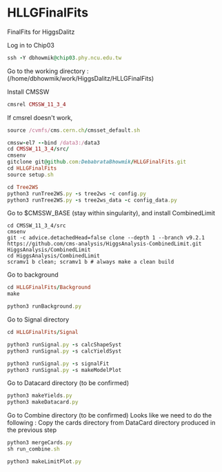 # HLLGFinalFits
FinalFits for HiggsDalitz


Log in to Chip03 
```ruby
ssh -Y dbhowmik@chip03.phy.ncu.edu.tw
```

Go to the working directory : (/home/dbhowmik/work/HiggsDalitz/HLLGFinalFits)

Install CMSSW

```ruby
cmsrel CMSSW_11_3_4
```

If cmsrel doesn't work, 

```ruby
source /cvmfs/cms.cern.ch/cmsset_default.sh
```
```ruby
cmssw-el7 --bind /data3:/data3
cd CMSSW_11_3_4/src/
cmsenv 
gitclone git@github.com:DebabrataBhowmik/HLLGFinalFits.git
cd HLLGFinalFits
source setup.sh

cd Tree2WS
python3 runTree2WS.py -s tree2ws -c config.py
python3 runTree2WS.py -s tree2ws_data -c config_data.py 
```
Go to $CMSSW_BASE (stay within singularity), and install CombinedLimit

```
cd CMSSW_11_3_4/src
cmsenv
git -c advice.detachedHead=false clone --depth 1 --branch v9.2.1 https://github.com/cms-analysis/HiggsAnalysis-CombinedLimit.git HiggsAnalysis/CombinedLimit
cd HiggsAnalysis/CombinedLimit
scramv1 b clean; scramv1 b # always make a clean build
```
Go to background
```ruby
cd HLLGFinalFits/Background
make
```
```ruby
python3 runBackground.py
```
Go to Signal directory
```ruby
cd HLLGFinalFits/Signal

python3 runSignal.py -s calcShapeSyst
python3 runSignal.py -s calcYieldSyst

python3 runSignal.py -s signalFit
python3 runSignal.py -s makeModelPlot
```
Go to Datacard directory (to be confirmed)
```ruby
python3 makeYields.py
python3 makeDatacard.py
```


Go to Combine directory (to be confirmed)
Looks like we need to do the following :
Copy the cards directory from DataCard directory produced in the previous step
```ruby
python3 mergeCards.py
sh run_combine.sh

python3 makeLimitPlot.py
```
